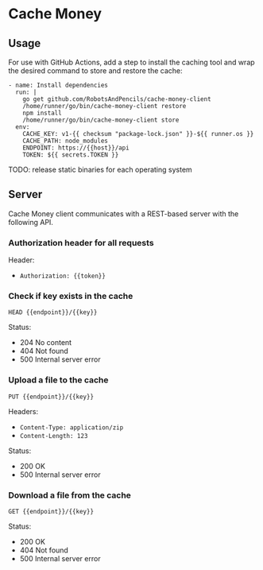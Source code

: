 # Cache Money

## Usage

For use with GitHub Actions, add a step to install the caching tool and wrap the desired command to store and restore the cache:

```
- name: Install dependencies
  run: |
    go get github.com/RobotsAndPencils/cache-money-client
    /home/runner/go/bin/cache-money-client restore
    npm install
    /home/runner/go/bin/cache-money-client store
  env:
    CACHE_KEY: v1-{{ checksum "package-lock.json" }}-${{ runner.os }}
    CACHE_PATH: node_modules
    ENDPOINT: https://{{host}}/api
    TOKEN: ${{ secrets.TOKEN }}
```

TODO: release static binaries for each operating system

## Server

Cache Money client communicates with a REST-based server with the following API.

### Authorization header for all requests

Header:

- `Authorization: {{token}}`

### Check if key exists in the cache

`HEAD {{endpoint}}/{{key}}`

Status:

- 204 No content
- 404 Not found
- 500 Internal server error

### Upload a file to the cache

`PUT {{endpoint}}/{{key}}`

Headers:

- `Content-Type: application/zip`
- `Content-Length: 123`

Status:

- 200 OK
- 500 Internal server error

### Download a file from the cache

`GET {{endpoint}}/{{key}}`

Status:

- 200 OK
- 404 Not found
- 500 Internal server error
